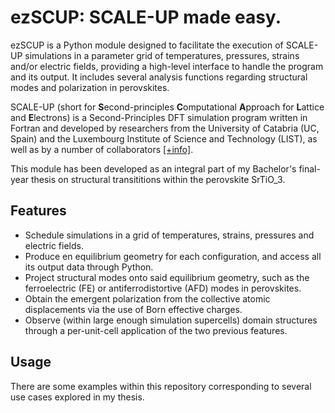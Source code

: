 # ezSCUP: SCALE-UP made easy.

ezSCUP is a Python module designed to facilitate the execution of SCALE-UP simulations in a parameter grid of temperatures, pressures, strains and/or electric fields, providing a high-level interface to handle the program and its output. It includes several analysis functions regarding structural modes and polarization in perovskites. 

SCALE-UP (short for **S**econd-principles **C**omputational **A**pproach for **L**attice and **E**lectrons) is a Second-Principles DFT simulation program written in Fortran and developed by researchers from the University of Catabria (UC, Spain) and the Luxembourg Institute of Science and Technology (LIST), as well as by a number of collaborators [[+info]](https://www.secondprinciples.unican.es/).  

This module has been developed as an integral part of my Bachelor's final-year thesis on structural transititions within the perovskite SrTiO_3. 

## Features

- Schedule simulations in a grid of temperatures, strains, pressures and electric fields.
- Produce en equilibrium geometry for each configuration, and access all its output data through Python.
- Project structural modes onto said equilibrium geometry, such as the ferroelectric (FE) 
or antiferrodistortive (AFD) modes in perovskites.
- Obtain the emergent polarization from the collective atomic displacements via the use of Born effective charges.
- Observe (within large enough simulation supercells) domain structures through a per-unit-cell application of the two previous features.

## Usage

There are some examples within this repository corresponding to several use cases explored in my thesis. 

